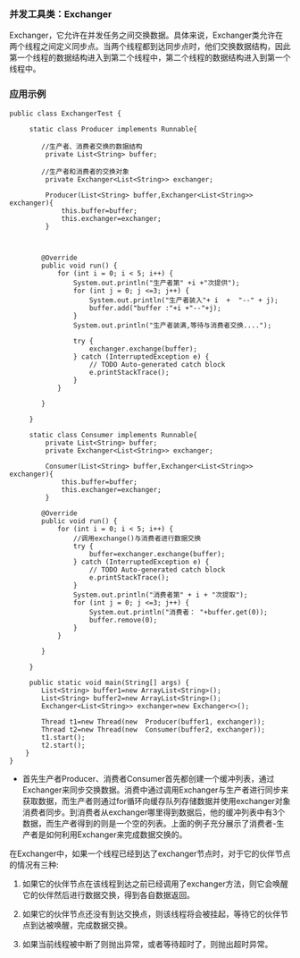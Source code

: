### 并发工具类：Exchanger
Exchanger，它允许在并发任务之间交换数据。具体来说，Exchanger类允许在两个线程之间定义同步点。当两个线程都到达同步点时，他们交换数据结构，因此第一个线程的数据结构进入到第二个线程中，第二个线程的数据结构进入到第一个线程中。

### 应用示例 

```
public class ExchangerTest {
	
	 static class Producer implements Runnable{

		//生产者、消费者交换的数据结构
		 private List<String> buffer;

		//生产者和消费者的交换对象
		 private Exchanger<List<String>> exchanger;
		 
		 Producer(List<String> buffer,Exchanger<List<String>> exchanger){
			 this.buffer=buffer;
			 this.exchanger=exchanger;
		 }
		 
		 
		 
		@Override
		public void run() {
			for (int i = 0; i < 5; i++) {
				System.out.println("生产者第" +i +"次提供");
				for (int j = 0; j <=3; j++) {
					System.out.println("生产者装入"+ i  +  "--" + j);
					buffer.add("buffer :"+i +"--"+j);
				}
				System.out.println("生产者装满,等待与消费者交换....");
				
				try {
					exchanger.exchange(buffer);
				} catch (InterruptedException e) {
					// TODO Auto-generated catch block
					e.printStackTrace();
				}
			}
			
		}
		 
	 }
	
	 static class Consumer implements Runnable{
		 private List<String> buffer;
		 private Exchanger<List<String>> exchanger;
		 
		 Consumer(List<String> buffer,Exchanger<List<String>> exchanger){
			 this.buffer=buffer;
			 this.exchanger=exchanger;
		 }
		 
		@Override
		public void run() {
			for (int i = 0; i < 5; i++) {
				//调用exchange()与消费者进行数据交换
				try {
					buffer=exchanger.exchange(buffer);
				} catch (InterruptedException e) {
					// TODO Auto-generated catch block
					e.printStackTrace();
				}
				System.out.println("消费者第" + i + "次提取");
				for (int j = 0; j <=3; j++) {
					System.out.println("消费者： "+buffer.get(0));
					buffer.remove(0);
				}
			}    
			
		}
		 
	 }
	
	 public static void main(String[] args) {
		List<String> buffer1=new ArrayList<String>();
		List<String> buffer2=new ArrayList<String>();
		Exchanger<List<String>> exchanger=new Exchanger<>();
		
		Thread t1=new Thread(new  Producer(buffer1, exchanger));
		Thread t2=new Thread(new  Consumer(buffer2, exchanger));
		t1.start();
		t2.start();
	}
}

```
- 首先生产者Producer、消费者Consumer首先都创建一个缓冲列表，通过Exchanger来同步交换数据。消费中通过调用Exchanger与生产者进行同步来获取数据，而生产者则通过for循环向缓存队列存储数据并使用exchanger对象消费者同步。到消费者从exchanger哪里得到数据后，他的缓冲列表中有3个数据，而生产者得到的则是一个空的列表。上面的例子充分展示了消费者-生产者是如何利用Exchanger来完成数据交换的。

在Exchanger中，如果一个线程已经到达了exchanger节点时，对于它的伙伴节点的情况有三种:
1. 如果它的伙伴节点在该线程到达之前已经调用了exchanger方法，则它会唤醒它的伙伴然后进行数据交换，得到各自数据返回。


1. 如果它的伙伴节点还没有到达交换点，则该线程将会被挂起，等待它的伙伴节点到达被唤醒，完成数据交换。
1. 如果当前线程被中断了则抛出异常，或者等待超时了，则抛出超时异常。